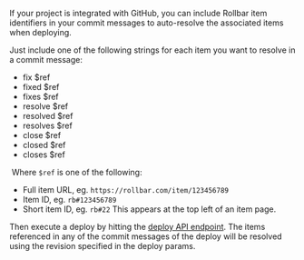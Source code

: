 If your project is integrated with GitHub, you can include Rollbar item
identifiers in your commit messages to auto-resolve the associated items
when deploying.

Just include one of the following strings for each item you want to
resolve in a commit message:

-   fix \$ref
-   fixed \$ref
-   fixes \$ref
-   resolve \$ref
-   resolved \$ref
-   resolves \$ref
-   close \$ref
-   closed \$ref
-   closes \$ref

 Where `$ref` is one of the following:

-   Full item URL, eg. `https://rollbar.com/item/123456789`
-   Item ID, eg. `rb#123456789`
-   Short item ID, eg. `rb#22` This appears at the top left of an item
    page.

Then execute a deploy by hitting the [deploy API endpoint](/docs/deploys_bash/). The items
referenced in any of the commit messages of the deploy will be resolved using the
revision specified in the deploy params.
